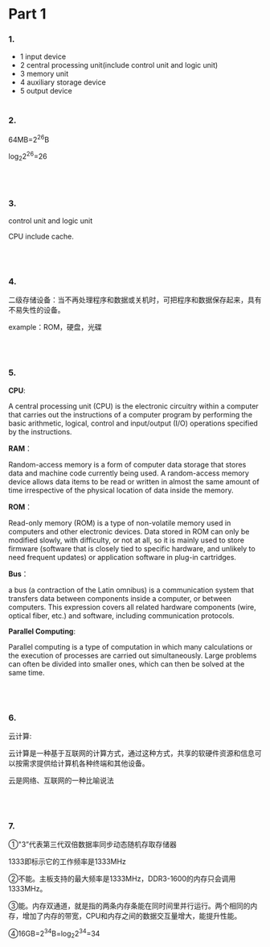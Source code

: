 # Part 1

### 1.

* 1 input device
* 2 central processing unit(include control unit and logic unit)
* 3 memory unit
* 4 auxiliary storage device
* 5 output device
<br><br>

### 2.
64MB=2<sup>26</sup>B

log<sub>2</sub>2<sup>26</sup>=26

<br><br>

### 3.
control unit and logic unit

CPU include cache.

<br><br>

### 4.
二级存储设备：当不再处理程序和数据或关机时，可把程序和数据保存起来，具有不易失性的设备。

example：ROM，硬盘，光碟

<br><br>


### 5.

**CPU**:

A central processing unit (CPU) is the electronic circuitry within a computer that carries out the instructions of a computer program by performing the basic arithmetic, logical, control and input/output (I/O) operations specified by the instructions.


**RAM**：

Random-access memory is a form of computer data storage that stores data and machine code currently being used. A random-access memory device allows data items to be read or written in almost the same amount of time irrespective of the physical location of data inside the memory.

**ROM**：

Read-only memory (ROM) is a type of non-volatile memory used in computers and other electronic devices. Data stored in ROM can only be modified slowly, with difficulty, or not at all, so it is mainly used to store firmware (software that is closely tied to specific hardware, and unlikely to need frequent updates) or application software in plug-in cartridges. 

**Bus**：

 a bus (a contraction of the Latin omnibus) is a communication system that transfers data between components inside a computer, or between computers. This expression covers all related hardware components (wire, optical fiber, etc.) and software, including communication protocols.

**Parallel Computing**:

 Parallel computing is a type of computation in which many calculations or the execution of processes are carried out simultaneously. Large problems can often be divided into smaller ones, which can then be solved at the same time. 

 <br><br>

 ### 6.
 云计算:

云计算是一种基于互联网的计算方式，通过这种方式，共享的软硬件资源和信息可以按需求提供给计算机各种终端和其他设备。 

云是网络、互联网的一种比喻说法

<br><br>


### 7.
①"3”代表第三代双倍数据率同步动态随机存取存储器

1333即标示它的工作频率是1333MHz

②不能。主板支持的最大频率是1333MHz，DDR3-1600的内存只会调用1333MHz。

③能。内存双通道，就是指的两条内存条能在同时间里并行运行。两个相同的内存，增加了内存的带宽，CPU和内存之间的数据交互量增大，能提升性能。

④16GB=2<sup>34</sup>B=log<sub>2</sub>2<sup>34</sup>=34